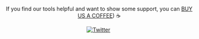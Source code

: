 <div align="center">

 If you find our tools helpful and want to show some support, you can [BUY US A COFFEE](https://www.buymeacoffee.com/dodirseck)) ☕

[![Twitter](https://img.shields.io/badge/-@xnl__h4ck3r-%232B90D9?style=for-the-badge&logo=twitter&logoColor=white&label=twitter)](https://twitter.com/DodirSec)&nbsp;

</div>
